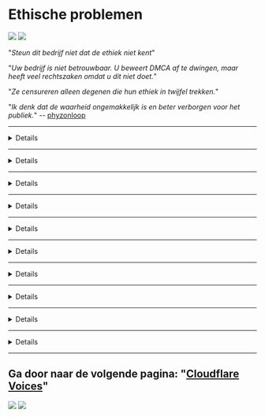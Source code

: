 # Ethische problemen

![](https://codeberg.org/crimeflare/cloudflare-tor/media/branch/master/image/itsreallythatbad.jpg)
![](https://codeberg.org/crimeflare/cloudflare-tor/media/branch/master/image/telegram/c81238387627b4bfd3dcd60f56d41626.jpg)

"_Steun dit bedrijf niet dat de ethiek niet kent_"

"_Uw bedrijf is niet betrouwbaar. U beweert DMCA af te dwingen, maar heeft veel rechtszaken omdat u dit niet doet._"

"_Ze censureren alleen degenen die hun ethiek in twijfel trekken._"

"_Ik denk dat de waarheid ongemakkelijk is en beter verborgen voor het publiek._" -- [phyzonloop](https://twitter.com/phyzonloop)


---


<details>
<samenvatting> _click me_

## CloudFlare spamt mensen
</summary>


Cloudflare verzendt spam-e-mails naar niet-Cloudflare-gebruikers.

- Stuur alleen e-mails naar abonnees die zich hebben aangemeld
- Wanneer de gebruiker "stop" zegt, stop dan met het verzenden van e-mail

Het is zo simpel. Maar Cloudflare maakt het niet uit.
Cloudflare zei dat het gebruik van hun service [alle spammers of aanvallers kan stoppen](https://support.cloudflare.com/hc/en-us/articles/200170066-Will-activating-Cloudflare-stop-all-spammers-or-attackers- ).
Hoe kunnen we _Cloudflare-spammers_ stoppen zonder Cloudflare te activeren?


| 🖼 | 🖼 |
| --- | --- |
| ![](https://codeberg.org/crimeflare/cloudflare-tor/media/branch/master/image/cfspam01.jpg) | ![](https://codeberg.org/crimeflare/cloudflare-tor/media/branch/master/image/cfspam03.jpg) |
| ![](https://codeberg.org/crimeflare/cloudflare-tor/media/branch/master/image/cfspam02.jpg) | ![](https://codeberg.org/crimeflare/cloudflare-tor/media/branch/master/image/cfspambrittany.jpg)<br>![](https://codeberg.org/crimeflare/cloudflare-tor/media/branch/master/image/cfspamtwtr.jpg) |

</details>

---

<details>
<samenvatting> _click me_

## Gebruikersrecensie verwijderen
</summary>


Cloudflare censor [negatieve recensies](https://web.archive.org/web/20191116004046/https://www.trustpilot.com/reviews/5aa6ee0ed5a5700a7c8cf853). Als je _anti-Cloudflare_-tekst op Twitter plaatst, maak je kans op een [antwoord](https://twitter.com/CloudflareHelp/status/1126051764917145601) van [Cloudflare-medewerker](cloudflare_inc/cloudflare_members.txt) met "_[Nee, het is niet](PEOPLE.md) _ "bericht. Als u een negatieve beoordeling plaatst op een beoordelingssite, zullen ze proberen [censureren](https://twitter.com/phyzonloop/status/1178836176985366529) [it](https://twitter.com/dxgl_org/status/1178722159432220672 ).


| 🖼 | 🖼 |
| --- | --- |
| ![](https://codeberg.org/crimeflare/cloudflare-tor/media/branch/master/image/cfcenrev_01.jpg)<br>![](https://codeberg.org/crimeflare/cloudflare-tor/media/branch/master/image/cfcenrev_02.jpg) | ![](https://codeberg.org/crimeflare/cloudflare-tor/media/branch/master/image/cfcenrev_03.jpg) |

</details>

---

<details>
<samenvatting> _click me_

## Doxxing-gebruikers
</summary>


Cloudflare heeft een enorm [intimidatieprobleem](https://web.archive.org/web/20171024040313/http://www.businessinsider.com/cloudflare-ceo-suggests-people-who-report-online-abuse-use -fake-namen-2017-5).
Cloudflare [deelt persoonlijke informatie](https://archive.ph/ePdvi) van degenen [die](https://twitter.com/ZJemptv/status/898299709634248704) [klagen](https://twitter.com/TinyPirate/status/554718958176067584) [over](https://twitter.com/remembrancermx/status/1010329041235148802) [gehost](https://twitter.com/Bridaguy/status/915003769280172037) [sites](https://twitter .com/HelloAndrew/status/897260208845500416). Ze vragen je soms om te voorzien
uw echte ID. Als je niet lastig gevallen wilt worden, [mishandeld](https://twitter.com/NiteShade925/status/1158469203420205056), [swatted](https://boingboing.net/2015/01/19/invasion-boards -set-out-to-rui.html) of [vermoord](https://twitter.com/RusEmbUSA/status/1187363092793040901), blijf dan maar beter weg van Cloudflared-websites.


| 🖼 | 🖼 |
| --- | --- |
| ![](https://codeberg.org/crimeflare/cloudflare-tor/media/branch/master/image/cfdox_what.jpg) | ![](https://codeberg.org/crimeflare/cloudflare-tor/media/branch/master/image/cfdox_swat.jpg) |
| ![](https://codeberg.org/crimeflare/cloudflare-tor/media/branch/master/image/cfdox_kill.jpg) | ![](https://codeberg.org/crimeflare/cloudflare-tor/media/branch/master/image/cfdox_threat.jpg) |
| ![](https://codeberg.org/crimeflare/cloudflare-tor/media/branch/master/image/cfdox_dox.jpg) | ![](https://codeberg.org/crimeflare/cloudflare-tor/media/branch/master/image/cfdox_ex1.jpg)<br>![](https://codeberg.org/crimeflare/cloudflare-tor/media/branch/master/image/cfdox_ex2.jpg) |

</details>

---

<details>
<samenvatting> _klik op mij_

## Zakelijk verzoek om bijdragen aan goede doelen
</summary>


CloudFlare [vraagt](https://web.archive.org/web/20191112033605/https://opencollective.com/cloudflarecollective#section-about) om liefdadigheidsbijdragen. Het is nogal ontstellend dat een Amerikaanse onderneming naast liefdadigheidsorganisaties met goede doelen om goede doelen zou vragen. Als je het leuk vindt [mensen blokkeren of de tijd van anderen verspillen](PEOPLE.md), wil je misschien wat pizza's bestellen voor Cloudflare-medewerkers.


![](https://codeberg.org/crimeflare/cloudflare-tor/media/branch/master/image/cfdonate.jpg)

</details>

---

<details>
<samenvatting> _click me_

## Sites beëindigen
</summary>


Wat gaat u doen als uw site _ plotseling_ uitvalt? Er zijn berichten dat Cloudflare [verwijdert](https://twitter.com/stefan_eady/status/1126033791267426304) [gebruiker](https://twitter.com/derivativeburke/status/903755267053117440) [configuratie](https://twitter.com/lordscarlet/status/1046785164792205314) of [service stoppen zonder enige waarschuwing](https://twitter.com/svolentin/status/1227324408475344896), [stil](https://twitter.com/BlnaryMlke/status/1194339461984854018). We raden je aan om [betere provider](what-to-do.md) te zoeken.

![](https://codeberg.org/crimeflare/cloudflare-tor/media/branch/master/image/cftmnt.jpg)

</details>

---

<details>
<samenvatting> _click me_

## Discriminatie van browserleveranciers
</summary>


CloudFlare geeft een voorkeursbehandeling aan degenen die Firefox gebruiken en geeft vijandige behandeling aan gebruikers van niet-Tor-Browser via Tor.
Tor-gebruikers die terecht weigeren om niet-gratis javascript uit te voeren, worden ook vijandig behandeld.
Deze toegangsongelijkheid is misbruik van netwerkneutraliteit en machtsmisbruik.

![](https://codeberg.org/crimeflare/cloudflare-tor/media/branch/master/image/browdifftbcx.gif)

- Links: `Tor Browser`, Rechts:` Chrome`. Zelfde IP-adres.

![](https://codeberg.org/crimeflare/cloudflare-tor/media/branch/master/image/browserdiff.jpg)

- Links: `[Tor Browser] Javascript uitgeschakeld, cookie ingeschakeld`
- Rechts: "[Chrome] Javascript ingeschakeld, Cookie uitgeschakeld"

![](https://codeberg.org/crimeflare/cloudflare-tor/media/branch/master/image/cfsiryoublocked.jpg)

- QuteBrowser (kleine browser) zonder Tor (Clearnet IP)

| *** Browser *** | *** Toegangsbehandeling *** |
| --- | --- |
| Tor Browser (Javascript ingeschakeld) | toegang toegestaan ​​|
| Firefox (Javascript ingeschakeld) | toegang gedegradeerd |
| Chromium (Javascript ingeschakeld) | toegang verslechterd (pusht Google reCAPTCHA) |
| Chromium of Firefox (Javascript uitgeschakeld) | toegang geweigerd (pusht * broken * Google reCAPTCHA) |
| Chromium of Firefox (cookie uitgeschakeld) | toegang geweigerd |
| QuteBrowser | toegang geweigerd |
| lynx | toegang geweigerd |
| w3m | toegang geweigerd |
| wget | toegang geweigerd |


"_Waarom de audioknop niet gebruiken om een ​​eenvoudige uitdaging op te lossen? _"

Ja, er is een audioknop, maar deze _always_ [werkt niet via Tor](https://trac.torproject.org/projects/tor/ticket/23840). U krijgt dit bericht als u erop klikt:

``
Probeer het later opnieuw
Uw computer of netwerk verstuurt mogelijk geautomatiseerde vragen.
Om onze gebruikers te beschermen, kunnen we uw verzoek momenteel niet verwerken.
Bezoek onze helppagina voor meer informatie
''

</details>

---

<details>
<samenvatting> _klik op mij_

## Onderdrukking van kiezers
</summary>


Kiezers in Amerikaanse staten registreren zich om uiteindelijk te stemmen via de website van de staatssecretaris in de staat waar ze wonen.
Republikeins gecontroleerde staatssecretarissen houden zich bezig met het onderdrukken van kiezers door de website van de staatssecretaris via Cloudflare te proxy.
Cloudflare's vijandige behandeling van Tor-gebruikers, zijn MITM-positie als een gecentraliseerd wereldwijd observatiepunt en zijn schadelijke rol in het algemeen
maakt potentiële kiezers terughoudend om zich te registreren. Vooral liberalen hebben de neiging om privacy te omarmen. Kiezersregistratieformulieren verzamelen gevoelige informatie over de politieke voorkeur van een kiezer, het persoonlijke fysieke adres, het sofinummer en de geboortedatum.
De meeste staten maken slechts een subset van die informatie openbaar, maar Cloudflare ziet *** alle *** die informatie wanneer iemand zich registreert om te stemmen.

Houd er rekening mee dat papieren registratie Cloudflare niet omzeilt, omdat de stafmedewerkers van de staatssecretaris waarschijnlijk de
Cloudflare-website om de gegevens in te voeren.

| 🖼 | 🖼 |
| --- | --- |
| ![](https://codeberg.org/crimeflare/cloudflare-tor/media/branch/master/image/cfvotm_01.jpg) | ![](https://codeberg.org/crimeflare/cloudflare-tor/media/branch/master/image/cfvotm_02.jpg) |

- Change.org is een beroemde website om stemmen te verzamelen en actie te ondernemen. "[mensen overal starten campagnes, mobiliseren supporters en werken samen met besluitvormers om oplossingen te vinden.](https://web.archive.org/web/20200206120027/https://www.change.org/about)"
Helaas kunnen veel mensen change.org helemaal niet bekijken vanwege het agressieve filter van Cloudflare. Ze worden geblokkeerd bij het ondertekenen van de petitie, waardoor ze worden uitgesloten van een democratisch proces. Het gebruik van een ander niet-cloudflared platform zoals [OpenPetition](https://www.openpetition.eu/content/about_us) helpt het probleem te verhelpen.

| 🖼 | 🖼 |
| --- | --- |
| ![](https://codeberg.org/crimeflare/cloudflare-tor/media/branch/master/image/changeorgasn.jpg) | ![](https://codeberg.org/crimeflare/cloudflare-tor/media/branch/master/image/changeorgtor.jpg) |

- Cloudflare's "[Athenian Project](https://www.cloudflare.com/athenian/)" biedt gratis bescherming op bedrijfsniveau voor nationale en lokale verkiezingswebsites. Ze zeiden: "_hun kiezers hebben toegang tot verkiezingsinformatie en kiezersregistratie_", maar dit is een leugen omdat veel mensen de site helemaal niet kunnen bekijken.

</details>

---

<details>
<samenvatting> _click me_

## De voorkeur van de gebruiker negeren
</summary>


Als u zich afmeldt, verwacht u dat u er geen e-mail over ontvangt. Cloudflare negeert de voorkeur van de gebruiker en deelt gegevens met externe bedrijven [zonder toestemming van de klant](https://twitter.com/thexpaw/status/1108424723233419264). Als u hun gratis abonnement gebruikt, sturen ze u soms een e-mail met de vraag om een ​​maandelijks abonnement te kopen.

![](https://codeberg.org/crimeflare/cloudflare-tor/media/branch/master/image/cfviopl_tp.jpg)

</details>

---

<details>
<samenvatting> _click me_

## Liegen over het verwijderen van gebruikersgegevens
</summary>


Volgens deze [ex-cloudflare-klantblog](https://shkspr.mobi/blog/2019/11/can-you-trust-cloudflare-with-your-personal-data/) liegt Cloudflare over het verwijderen van accounts. Tegenwoordig bewaren veel [bedrijven uw gegevens](https://justdeleteme.xyz/) nadat u uw account heeft gesloten of verwijderd. De meeste goede bedrijven vermelden het in hun privacybeleid. Cloudflare? Nee.

``
2019-08-05 CloudFlare heeft me een bevestiging gestuurd dat ze mijn account hebben verwijderd.
2019-10-02 Ik heb een e-mail ontvangen van CloudFlare "omdat ik een klant ben"
''

Cloudflare wist niets van het woord "verwijderen". Als het echt _verwijderd_ is, waarom kreeg deze ex-klant dan een e-mail? Hij zei ook dat het privacybeleid van Cloudflare er niets over zegt.

''
In hun nieuwe privacybeleid wordt niets vermeld over het bewaren van gegevens voor een jaar.
``

![](https://codeberg.org/crimeflare/cloudflare-tor/media/branch/master/image/cfviopl_notdel.jpg)

Hoe kun je Cloudflare vertrouwen als [hun privacybeleid een LEUGEN is](https://twitter.com/daviddlow/status/1197787135526555648)?

</details>

---

<details>
<samenvatting> _click me_

## Bewaar uw persoonlijke gegevens
</summary>


Het verwijderen van Cloudflare-account is [hard level](https://justdeleteme.xyz/).

``
Dien een supportticket in met de categorie "Account",
en verzoek om verwijdering van het account in de berichttekst.
U mag geen domeinen of creditcards aan uw account hebben gekoppeld voordat u om verwijdering verzoekt.
``

Je ontvangt [deze bevestigingsmail](https://twitter.com/originalesushi/status/1199041528414527495).

![](https://codeberg.org/crimeflare/cloudflare-tor/media/branch/master/image/cf_deleteandkeep.jpg)

'We zijn begonnen met het verwerken van uw verwijderingsverzoek', maar 'We blijven uw persoonlijke gegevens opslaan'.

Kunt u dit "vertrouwen"?

</details>

---

## Ga door naar de volgende pagina: "[Cloudflare Voices](../PEOPLE.md)"

![](https://codeberg.org/crimeflare/cloudflare-tor/media/branch/master/image/freemoldybread.jpg)
![](https://codeberg.org/crimeflare/cloudflare-tor/media/branch/master/image/cfisnotanoption.jpg)
